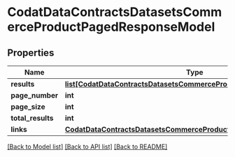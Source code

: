 # CodatDataContractsDatasetsCommerceProductPagedResponseModel

## Properties
Name | Type | Description | Notes
------------ | ------------- | ------------- | -------------
**results** | [**list[CodatDataContractsDatasetsCommerceProduct]**](CodatDataContractsDatasetsCommerceProduct.md) |  | [optional] 
**page_number** | **int** |  | [optional] 
**page_size** | **int** |  | [optional] 
**total_results** | **int** |  | [optional] 
**links** | [**CodatDataContractsDatasetsCommerceProductPagedResponseLinksModel**](CodatDataContractsDatasetsCommerceProductPagedResponseLinksModel.md) |  | [optional] 

[[Back to Model list]](../README.md#documentation-for-models) [[Back to API list]](../README.md#documentation-for-api-endpoints) [[Back to README]](../README.md)

